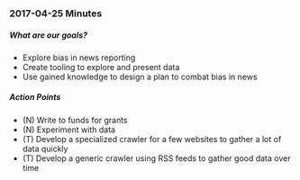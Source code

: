 
### 2017-04-25 Minutes

##### What are our goals?

- Explore bias in news reporting
- Create tooling to explore and present data
- Use gained knowledge to design a plan to combat bias in news


#####  Action Points

- (N) Write to funds for grants
- (N) Experiment with data
- (T) Develop a specialized crawler for a few websites to gather a lot of data quickly
- (T) Develop a generic crawler using RSS feeds to gather good data over time

